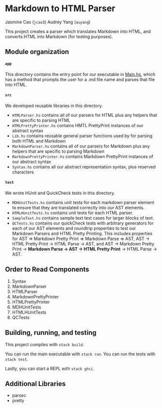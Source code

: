 # Markdown to HTML Parser

Jasmine Cao (`jcao3`)
Audrey Yang (`auyang`)

This project creates a parser which translates Markdown into HTML, and converts HTML into Markdown (for testing purposes).

## Module organization

#### `app`
This directory contains the entry point for our executable in [Main.hs](app/Main.hs), which has a method that prompts the user for a .md file name and parses that file into HTML.

#### `src`
We developed reusable libraries in this directory. 
- `HTMLParser.hs` contains all of our parsers for HTML plus any helpers that are specific to parsing HTML
- `HTMLPrettyPrinter.hs` contains HMTL PrettyPrint instances of our abstract syntax
- `Lib.hs` contains reusable general parser functions used by for parsing both HTML and Markdown
- `MarkdownParser.hs` contains all of our parsers for Markdown plus any helpers that are specific to parsing Markdown
- `MarkdownPrettyPrinter.hs` contains Markdown PrettyPrint instances of our abstract syntax
- `Syntax.hs` contains all our abstract representation syntax, plus reserved characters

#### `test`
We wrote HUnit and QuickCheck tests in this directory.

- `MDHUnitTests.hs` contains unit tests for each markdown parser element to ensure that they are translated correctly into our AST elements.
- `HTMLHUnitTests.hs` contains unit tests for each HTML parser.
- `SampleText.hs` contains sample text test cases for larger blocks of text.
- `QCTests.hs` contains our quickCheck tests with arbitrary generators for each of our AST elements and roundtrip properties to test our Markdown Parsers and HTML Pretty Printing. This includes properties for AST => Markdown Pretty Print => Markdown Parse => AST, AST -> HTML Pretty Print -> HTML Parse -> AST, and AST -> Markdown Pretty Print -> **Markdown Parse -> AST -> HTML Pretty Print** -> HTML Parse -> AST.

## Order to Read Components

1. Syntax
1. MarkdownParser
1. HTMLParser
1. MarkdownPrettyPrinter
1. HTMLPrettyPrinter
1. MDHUnitTests
1. HTMLHUnitTests
1. QCTests

## Building, running, and testing

This project compiles with `stack build`. 

You can run the main executable with `stack run`.
You can run the tests with `stack test`. 

Lastly, you can start a REPL with `stack ghci`.

## Additional Libraries
- parsec
- pretty
